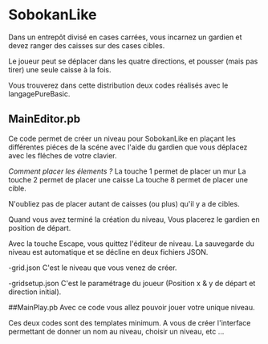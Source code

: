# SobokanLike 
Dans un entrepôt divisé en cases carrées, vous incarnez un gardien et devez ranger des caisses sur des cases cibles.

Le joueur peut  se déplacer dans les quatre directions, et pousser (mais pas tirer) une seule caisse à la fois. 

Vous trouverez dans cette distribution deux codes réalisés avec le langagePureBasic.

## MainEditor.pb
Ce code permet de créer un niveau pour SobokanLike en plaçant les différentes piéces de la scéne avec l'aide du gardien que vous déplacez avec les fléches de votre clavier.

*Comment placer les élements ?*
La touche 1 permet de placer un mur
La touche 2 permet de placer une caisse 
La touche 8 permet de placer une cible.

N'oubliez pas de placer autant de caisses (ou plus) qu'il y a de cibles.

Quand vous avez terminé la création du niveau, Vous placerez le gardien en position de départ.

Avec la touche Escape, vous quittez l'éditeur de niveau. La sauvegarde du niveau est automatique et se décline en deux fichiers JSON.

-grid.json C'est le niveau que vous venez de créer.

-gridsetup.json C'est le paramétrage du joueur (Position x & y de départ et direction initial).

##MainPlay.pb
Avec ce code vous allez pouvoir jouer votre unique niveau.

Ces deux codes sont des templates minimum. A vous de créer l'interface permettant de donner un nom au niveau, choisir un niveau, etc ...
